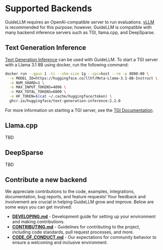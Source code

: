 # Supported Backends 


GuideLLM requires an OpenAI-compatible server to run evaluations. [vLLM](https://github.com/vllm-project/vllm) is recommended for this purpose; however, GuideLLM is compatible with many backend inference servers such as TGI, llama.cpp, and DeepSparse. 


## Text Generation Inference 
[Text Generation Inference](https://github.com/huggingface/text-generation-inference) can be used with GuideLLM. To start a TGI server with a Llama 3.1 8B using docker, run the following command:
```bash
docker run --gpus 1 -ti --shm-size 1g --ipc=host --rm -p 8080:80 \
  -e MODEL_ID=https://huggingface.co/llhf/Meta-Llama-3.1-8B-Instruct \
  -e NUM_SHARD=1 \
  -e MAX_INPUT_TOKENS=4096 \
  -e MAX_TOTAL_TOKENS=6000 \
  -e HF_TOKEN=$(cat ~/.cache/huggingface/token) \
  ghcr.io/huggingface/text-generation-inference:2.2.0
```

For more information on starting a TGI server, see the [TGI Documentation](https://huggingface.co/docs/text-generation-inference/index).


## Llama.cpp
TBD

## DeepSparse
TBD


## Contribute a new backend

We appreciate contributions to the code, examples, integrations, documentation, bug reports, and feature requests! Your feedback and involvement are crucial in helping GuideLLM grow and improve. Below are some ways you can get involved:

- [**DEVELOPING.md**](https://github.com/neuralmagic/guidellm/blob/main/DEVELOPING.md) - Development guide for setting up your environment and making contributions.
- [**CONTRIBUTING.md**](https://github.com/neuralmagic/guidellm/blob/main/CONTRIBUTING.md) - Guidelines for contributing to the project, including code standards, pull request processes, and more.
- [**CODE_OF_CONDUCT.md**](https://github.com/neuralmagic/guidellm/blob/main/CODE_OF_CONDUCT.md) - Our expectations for community behavior to ensure a welcoming and inclusive environment.
